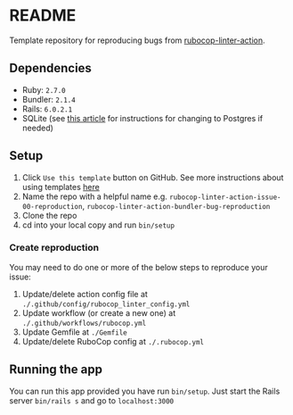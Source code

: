 # README

Template repository for reproducing bugs from [rubocop-linter-action](https://github.com/andrewmcodes/rubocop-linter-action).

## Dependencies

- Ruby: `2.7.0`
- Bundler: `2.1.4`
- Rails: `6.0.2.1`
- SQLite (see [this article](https://www.daveferrara1.com/ruby-in-rails-switch-from-sqlite3-to-postgres/) for instructions for changing to Postgres if needed)

## Setup

1. Click `Use this template` button on GitHub. See more instructions about using templates [here](https://help.github.com/en/github/creating-cloning-and-archiving-repositories/creating-a-repository-from-a-template)
2. Name the repo with a helpful name e.g. `rubocop-linter-action-issue-00-reproduction`, `rubocop-linter-action-bundler-bug-reproduction`
3. Clone the repo
4. cd into your local copy and run `bin/setup`

### Create reproduction

You may need to do one or more of the below steps to reproduce your issue:

1. Update/delete action config file at `./.github/config/rubocop_linter_config.yml`
2. Update workflow (or create a new one) at `./.github/workflows/rubocop.yml`
3. Update Gemfile at `./Gemfile`
4. Update/delete RuboCop config at `./.rubocop.yml`

## Running the app

You can run this app provided you have run `bin/setup`. Just start the Rails server `bin/rails s` and go to `localhost:3000`
